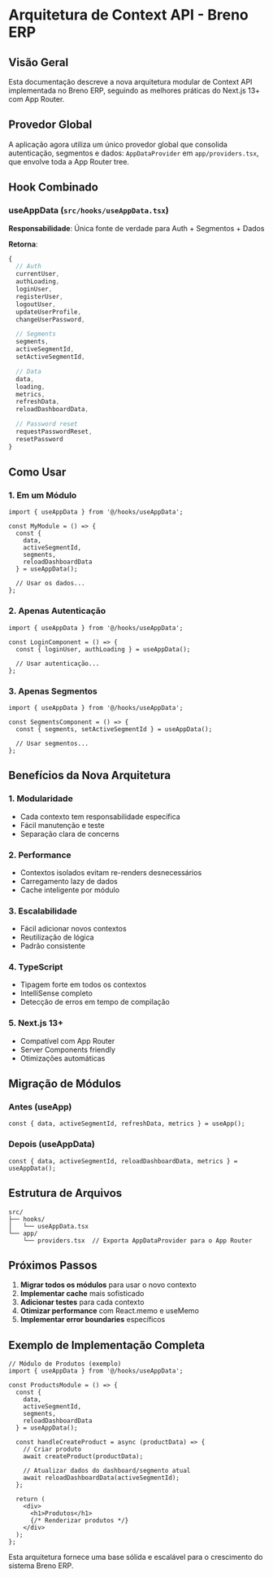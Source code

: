 # Arquitetura de Context API - Breno ERP

## Visão Geral

Esta documentação descreve a nova arquitetura modular de Context API implementada no Breno ERP, seguindo as melhores práticas do Next.js 13+ com App Router.

## Provedor Global

A aplicação agora utiliza um único provedor global que consolida autenticação, segmentos e dados: `AppDataProvider` em `app/providers.tsx`, que envolve toda a App Router tree.

## Hook Combinado

### useAppData (`src/hooks/useAppData.tsx`)
**Responsabilidade**: Única fonte de verdade para Auth + Segmentos + Dados

**Retorna**:
```typescript
{
  // Auth
  currentUser,
  authLoading,
  loginUser,
  registerUser,
  logoutUser,
  updateUserProfile,
  changeUserPassword,

  // Segments
  segments,
  activeSegmentId,
  setActiveSegmentId,

  // Data
  data,
  loading,
  metrics,
  refreshData,
  reloadDashboardData,

  // Password reset
  requestPasswordReset,
  resetPassword
}
```

## Como Usar

### 1. Em um Módulo
```tsx
import { useAppData } from '@/hooks/useAppData';

const MyModule = () => {
  const { 
    data,
    activeSegmentId,
    segments,
    reloadDashboardData
  } = useAppData();
  
  // Usar os dados...
};
```

### 2. Apenas Autenticação
```tsx
import { useAppData } from '@/hooks/useAppData';

const LoginComponent = () => {
  const { loginUser, authLoading } = useAppData();
  
  // Usar autenticação...
};
```

### 3. Apenas Segmentos
```tsx
import { useAppData } from '@/hooks/useAppData';

const SegmentsComponent = () => {
  const { segments, setActiveSegmentId } = useAppData();
  
  // Usar segmentos...
};
```

## Benefícios da Nova Arquitetura

### 1. **Modularidade**
- Cada contexto tem responsabilidade específica
- Fácil manutenção e teste
- Separação clara de concerns

### 2. **Performance**
- Contextos isolados evitam re-renders desnecessários
- Carregamento lazy de dados
- Cache inteligente por módulo

### 3. **Escalabilidade**
- Fácil adicionar novos contextos
- Reutilização de lógica
- Padrão consistente

### 4. **TypeScript**
- Tipagem forte em todos os contextos
- IntelliSense completo
- Detecção de erros em tempo de compilação

### 5. **Next.js 13+**
- Compatível com App Router
- Server Components friendly
- Otimizações automáticas

## Migração de Módulos

### Antes (useApp)
```tsx
const { data, activeSegmentId, refreshData, metrics } = useApp();
```

### Depois (useAppData)
```tsx
const { data, activeSegmentId, reloadDashboardData, metrics } = useAppData();
```

## Estrutura de Arquivos

```
src/
├── hooks/
│   └── useAppData.tsx
└── app/
    └── providers.tsx  // Exporta AppDataProvider para o App Router
```

## Próximos Passos

1. **Migrar todos os módulos** para usar o novo contexto
2. **Implementar cache** mais sofisticado
3. **Adicionar testes** para cada contexto
4. **Otimizar performance** com React.memo e useMemo
5. **Implementar error boundaries** específicos

## Exemplo de Implementação Completa

```tsx
// Módulo de Produtos (exemplo)
import { useAppData } from '@/hooks/useAppData';

const ProductsModule = () => {
  const {
    data,
    activeSegmentId,
    segments,
    reloadDashboardData
  } = useAppData();
  
  const handleCreateProduct = async (productData) => {
    // Criar produto
    await createProduct(productData);
    
    // Atualizar dados do dashboard/segmento atual
    await reloadDashboardData(activeSegmentId);
  };
  
  return (
    <div>
      <h1>Produtos</h1>
      {/* Renderizar produtos */}
    </div>
  );
};
```

Esta arquitetura fornece uma base sólida e escalável para o crescimento do sistema Breno ERP.
